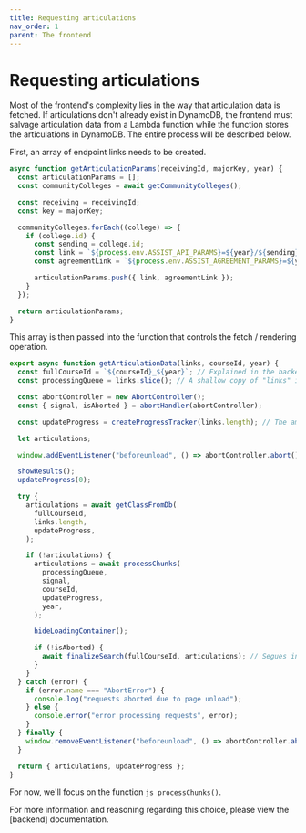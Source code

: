 ```yaml
---
title: Requesting articulations
nav_order: 1
parent: The frontend
---
```


# Requesting articulations

Most of the frontend's complexity lies in the way that articulation data is fetched. If articulations don't already exist in DynamoDB, the frontend must salvage articulation data from a Lambda function while the function stores the articulations in DynamoDB. The entire process will be described below.

First, an array of endpoint links needs to be created.

```js
async function getArticulationParams(receivingId, majorKey, year) {
  const articulationParams = [];
  const communityColleges = await getCommunityColleges();

  const receiving = receivingId;
  const key = majorKey;

  communityColleges.forEach((college) => {
    if (college.id) {
      const sending = college.id;
      const link = `${process.env.ASSIST_API_PARAMS}=${year}/${sending}/to/${receiving}/Major/${key}`;
      const agreementLink = `${process.env.ASSIST_AGREEMENT_PARAMS}=${year}&institution=${sending}&agreement=${receiving}&agreementType=to&view=agreement&viewBy=major&viewSendingAgreements=false&viewByKey=${year}/${sending}/to/${receiving}/Major/${key}`;

      articulationParams.push({ link, agreementLink });
    }
  });

  return articulationParams;
}
```

This array is then passed into the function that controls the fetch / rendering operation.

```js
export async function getArticulationData(links, courseId, year) {
  const fullCourseId = `${courseId}_${year}`; // Explained in the backend docs.
  const processingQueue = links.slice(); // A shallow copy of "links" is needed for the progress tracker.

  const abortController = new AbortController();
  const { signal, isAborted } = abortHandler(abortController);

  const updateProgress = createProgressTracker(links.length); // The amount of California Community Colleges may differ in the future.

  let articulations;

  window.addEventListener("beforeunload", () => abortController.abort());

  showResults();
  updateProgress(0);

  try {
    articulations = await getClassFromDb(
      fullCourseId,
      links.length,
      updateProgress,
    );

    if (!articulations) {
      articulations = await processChunks(
        processingQueue,
        signal,
        courseId,
        updateProgress,
        year,
      );

      hideLoadingContainer();

      if (!isAborted) {
        await finalizeSearch(fullCourseId, articulations); // Segues into the backend docs.
      }
    }
  } catch (error) {
    if (error.name === "AbortError") {
      console.log("requests aborted due to page unload");
    } else {
      console.error("error processing requests", error);
    }
  } finally {
    window.removeEventListener("beforeunload", () => abortController.abort());
  }

  return { articulations, updateProgress };
}
```

For now, we'll focus on the function ```js processChunks()```.

For more information and reasoning regarding this choice, please view the [backend] documentation.
